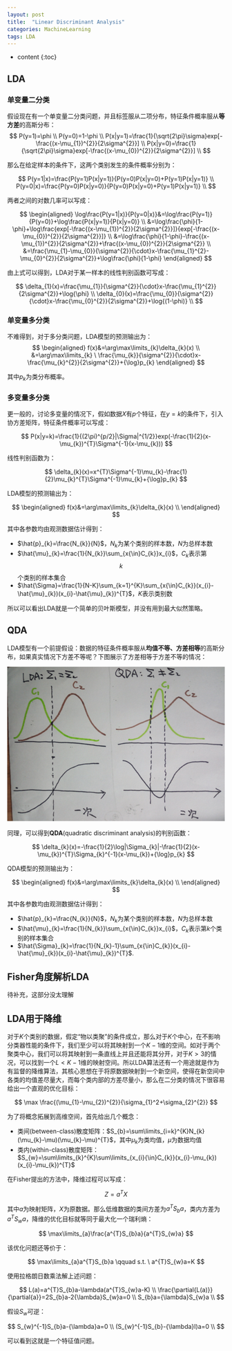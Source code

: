 ```yaml
---
layout: post
title:  "Linear Discriminant Analysis"
categories: MachineLearning
tags: LDA
---
```


* content
{:toc}

## LDA

### 单变量二分类

假设现在有一个单变量二分类问题，并且标签服从二项分布，特征条件概率服从**等方差**的高斯分布：
$$
P(y=1)=\phi \\
P(y=0)=1-\phi \\
P(x|y=1)=\frac{1}{\sqrt{2\pi}\sigma}exp[-\frac{(x-\mu_{1})^{2}}{2\sigma^{2}}] \\
P(x|y=0)=\frac{1}{\sqrt{2\pi}\sigma}exp[-\frac{(x-\mu_{0})^{2}}{2\sigma^{2}}] \\
$$

那么在给定样本的条件下，这两个类别发生的条件概率分别为：

$$
P(y=1|x)=\frac{P(y=1)P(x|y=1)}{P(y=0)P(x|y=0)+P(y=1)P(x|y=1)} \\
P(y=0|x)=\frac{P(y=0)P(x|y=0)}{P(y=0)P(x|y=0)+P(y=1)P(x|y=1)} \\
$$

两者之间的对数几率可以写成：

$$
\begin{aligned}
\log\frac{P(y=1|x)}{P(y=0|x)}&=\log\frac{P(y=1)}{P(y=0)}+\log\frac{P(x|y=1)}{P(x|y=0)} \\
&=\log\frac{\phi}{1-\phi}+\log\frac{exp[-\frac{(x-\mu_{1})^{2}}{2\sigma^{2}}]}{exp[-\frac{(x-\mu_{0})^{2}}{2\sigma^{2}}]} \\
&=\log\frac{\phi}{1-\phi}-\frac{(x-\mu_{1})^{2}}{2\sigma^{2}}+\frac{(x-\mu_{0})^{2}}{2\sigma^{2}} \\
&=\frac{\mu_{1}-\mu_{0}}{\sigma^{2}}{\cdot}x-\frac{\mu_{1}^{2}-\mu_{0}^{2}}{2\sigma^{2}}+\log\frac{\phi}{1-\phi}
\end{aligned}
$$

由上式可以得到，LDA对于某一样本的线性判别函数可写成：

$$
\delta_{1}(x)=\frac{\mu_{1}}{\sigma^{2}}{\cdot}x-\frac{\mu_{1}^{2}}{2\sigma^{2}}+\log{\phi} \\
\delta_{0}(x)=\frac{\mu_{0}}{\sigma^{2}}{\cdot}x-\frac{\mu_{0}^{2}}{2\sigma^{2}}+\log{(1-\phi)} \\
$$

### 单变量多分类

不难得到，对于多分类问题，LDA模型的预测输出为：
$$
\begin{aligned}
f(x)&=\arg\max\limits_{k}\delta_{k}(x) \\
&=\arg\max\limits_{k} \ \frac{\mu_{k}}{\sigma^{2}}{\cdot}x-\frac{\mu_{k}^{2}}{2\sigma^{2}}+{\log}p_{k}
\end{aligned}
$$

其中$p_{k}$为类分布概率。

### 多变量多分类

更一般的，讨论多变量的情况下，假如数据$X$有$p$个特征，在$y=k$的条件下，引入协方差矩阵，特征条件概率可以写成：

$$
P(x|y=k)=\frac{1}{(2\pi)^{p/2}|\Sigma|^{1/2}}exp(-\frac{1}{2}(x-\mu_{k})^{T}\Sigma^{-1}(x-\mu_{k}))
$$

线性判别函数为：

$$
\delta_{k}(x)=x^{T}\Sigma^{-1}\mu_{k}-\frac{1}{2}\mu_{k}^{T}\Sigma^{-1}\mu_{k}+{\log}p_{k}
$$

LDA模型的预测输出为：

$$
\begin{aligned}
f(x)&=\arg\max\limits_{k}\delta_{k}(x) \\
\end{aligned}
$$

其中各参数均由观测数据估计得到：

- $\hat{p}_{k}=\frac{N_{k}}{N}$，$N_{k}$为某个类别的样本数，$N$为总样本数
- $\hat{\mu}_{k}=\frac{1}{N_{k}}\sum_{x{\in}C_{k}}x_{i}$，$C_{k}$表示第$$k$$个类别的样本集合
- $\hat{\Sigma}=\frac{1}{N-K}\sum_{k=1}^{K}\sum_{x{\in}C_{k}}(x_{i}-\hat{\mu}_{k})(x_{i}-\hat{\mu}_{k})^{T}$，$K$表示类别数

所以可以看出LDA就是一个简单的贝叶斯模型，并没有用到最大似然策略。

## QDA

LDA模型有一个前提假设：数据的特征条件概率服从**均值不等、方差相等**的高斯分布，如果真实情况下方差不等呢？下图展示了方差相等于方差不等的情况：

![](/img/20180110232856285205.png)

同理，可以得到**QDA**(quadratic discriminant analysis)的判别函数：

$$
\delta_{k}(x)=-\frac{1}{2}\log|\Sigma_{k}|-\frac{1}{2}(x-\mu_{k})^{T}\Sigma_{k}^{-1}(x-\mu_{k})+{\log}p_{k}
$$

QDA模型的预测输出为：

$$
\begin{aligned}
f(x)&=\arg\max\limits_{k}\delta_{k}(x) \\
\end{aligned}
$$

其中各参数均由观测数据估计得到：

- $\hat{p}_{k}=\frac{N_{k}}{N}$，$N_{k}$为某个类别的样本数，$N$为总样本数
- $\hat{\mu}_{k}=\frac{1}{N_{k}}\sum_{x{\in}C_{k}}x_{i}$，$C_{k}$表示第$k$个类别的样本集合
- $\hat{\Sigma}_{k}=\frac{1}{N_{k}-1}\sum_{x{\in}C_{k}}(x_{i}-\hat{\mu}_{k})(x_{i}-\hat{\mu}_{k})^{T}$.

## Fisher角度解析LDA

待补充，这部分没太理解

## LDA用于降维

对于$K$个类别的数据，假定“物以类聚”的条件成立，那么对于$K$个中心，在不影响分类器性能的条件下，我们至少可以将其映射到一个$K-1$维的空间。如对于两个聚类中心，我们可以将其映射到一条直线上并且还能将其分开，对于$K>3$的情况，可以找到一个$L<K-1$维的映射空间。所以LDA算法还有一个用途就是作为有监督的降维算法，其核心思想在于将原数据映射到一个新空间，使得在新空间中各类的均值差尽量大，而每个类内部的方差尽量小，那么在二分类的情况下很容易给出一个直观的优化目标：

$$
\max \frac{(\mu_{1}-\mu_{2})^{2}}{\sigma_{1}^2+\sigma_{2}^{2}}
$$

为了将概念拓展到高维空间，首先给出几个概念：

- 类间(between-class)散度矩阵：$S_{b}=\sum\limits_{i=k}^{K}N_{k}(\mu_{k}-\mu)(\mu_{k}-\mu)^{T}$，其中$\mu_{k}$为类均值，$\mu$为数据均值
- 类内(within-class)散度矩阵：$S_{w}=\sum\limits_{k}^{K}\sum\limits_{x_{i}{\in}C_{k}}(x_{i}-\mu_{k})(x_{i}-\mu_{k})^{T}$

在Fisher提出的方法中，降维过程可以写成：

$$
Z=a^{T}X
$$

其中$a$为映射矩阵，$X$为原数据。那么低维数据的类间方差为$a^{T}S_{b}a$，类内方差为$a^{T}S_{w}a$，降维的优化目标就等同于最大化一个瑞利熵：

$$
\max\limits_{a}\frac{a^{T}S_{b}a}{a^{T}S_{w}a}
$$

该优化问题还等价于：

$$
\max\limits_{a}a^{T}S_{b}a \qquad s.t. \  a^{T}S_{w}a=K
$$

使用拉格朗日数乘法解上述问题：

$$
L(a)=a^{T}S_{b}a-\lambda(a^{T}S_{w}a-K)  \\
\frac{\partial{L(a)}}{\partial{a}}=2S_{b}a-2{\lambda}S_{w}a=0 \\
S_{b}a={\lambda}S_{w}a \\
$$

假设$S_{w}$可逆：

$$
S_{w}^{-1}S_{b}a-{\lambda}a=0 \\
(S_{w}^{-1}S_{b}-{\lambda}I)a=0 \\
$$

可以看到这就是一个特征值问题。